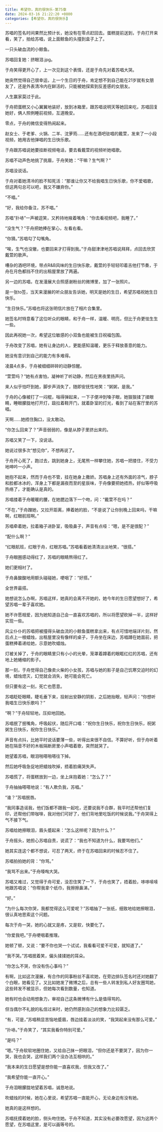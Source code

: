 ```yaml
---
title: 希望你，真的很快乐-第75章
date: 2024-03-16 21:22:20 +0800
categories: [希望你，真的很快乐]
---
```


苏唱的签名时间果然比预计长，她没有在零点赶回去。蛋糕提前送到，于舟打开来看，笑了，拍给苏唱，说上面鲸鱼的头撞到盒子上了。

一只头破血流的小鲸鱼。

苏唱回复她：挤眼泪.jpg。

于舟笑得更开心了，上一次见到这个表情，还是于舟先对着苏唱大哭。

她突然觉得自己很幸运，上一个生日的于舟，肯定想不到自己能在21岁就有女朋友了，还是外表清冷内在鲜活的，只能被她探索到反差感的女朋友。

人生赢家莫过于此。

于舟把蛋糕又小心翼翼地装好，放到冰箱里，跟苏唱说明天等她回来吃，苏唱回复她好，俩人照例睡前视频，互道晚安。

零点，于舟的微信变得热闹起来。

赵女士、于老爹、火锅、二羊、沈萝筠……还有在酒吧驻唱的戴萱，发来了一小段视频，她用吉他弹唱的生日快乐歌。

于舟跟苏唱说她要挂断视频电话，要去看戴萱的视频听她唱歌。

苏唱不动声色地挑了挑眉，于舟笑她：“干嘛？生气啊？”

苏唱没说话。

于舟对着她清冷的脸不知死活：“那谁让你又不给我唱生日快乐歌，你不爱唱歌，但这两句总可以吧，我又不嫌弃你。”

“不唱。”

“好，我给你备注，苏不唱。”

苏唱“扑哧”一声被逗笑，又矜持地掖着嘴角：“你去看视频吧，我睡了。”

“没生气？”于舟把她捧在掌心，左看右看。

“你猜。”苏唱勾了勾嘴角。

“唉，生气也没辙，也要回来才打得到我。”于舟甜津津地苏唱说拜拜，点回去欣赏戴萱的歌声。

嘈杂的酒吧环境，带点R&B风味的生日快乐歌，戴萱的手轻轻叩着吉他打节奏，于舟在月色都挡不住的出租屋里放了两遍。

另一边的苏唱，在发漫展大合照感谢粉丝的微博里，加了一张照片。

是一张to签，当天来漫展的听众朋友告诉她，明天是她的生日，希望苏唱祝她生日快乐。

“生日快乐。”苏唱也将这张明信片放在了相片合集里。

她签名时特意看了这位听众的眼睛，和于舟一样，温暖、明亮，但比于舟更怯生生一些。

因此再祝她一次，希望这位敏感的小双鱼也能被生日祝福包围。

于舟改变了苏唱，她有让身边的人，更能感知温暖，更乐于释放善意的能力。

她没有意识到自己的能力有多难得。

凌晨4点多，于舟被细细碎碎的动静惊醒。

“萱萱吗？”她有点害怕，凝神听了听动静，然后在黑夜里扬声问。

来人似乎怕吓到她，脚步声消失了，随即安抚性地笑：“粥粥，是我。”

于舟的心像被打了一闷棍，嗡得弹起来，一下子便冲到嗓子眼，她狠狠揉了揉眼睛，睡眼朦胧地打开灯，趿拉着鞋开门，就着卧室的灯光，看到了站在客厅里的苏唱。

天啊……她捂住胸口，没太敢动。

“你怎么回来了？”声音弱弱的，像是从脖子里挤出来的。

苏唱又笑了一下，没说话。

她说过很多次“想见你”，不想再说了。

于舟开心死了，跑过去，跳到她身上，无尾熊一样攀住她，苏唱一把搂住，不受力地呻吟一小声。

她抱不起来，然而于舟也不管，挂在她身上撒娇。苏唱身上还有外面的凉气，脖子和脸都冰冰的，浑身上下都是漏夜而至的星辰味，于舟像要把她捂热，好似等呼吸热络了，才能确认是真的。

苏唱搂着于舟暖暖的腰，在她腮边落下一个吻，问：“戴萱不在吗？”

“不在，”于舟蹭她，又拉开距离，捧着她的脸，“不是说了让你别晚上回来吗，干嘛啊，红眼航班啊。”

苏唱牵着她，拉着箱子进卧室，吸吸鼻子，声音有点哑：“嗯，是不是很配？”

“配什么啊？”

“红眼航班，红眼于舟，红眼苏唱。”苏唱看着她清清淡淡地笑，“很搭。”

于舟眼圈感动得红了，苏唱的眼睛熬得红了。

她们更相衬了。

于舟鼻酸酸地用额头碰碰她，哽咽了：“好搭。”

全世界最搭。

她想说怎么办啊，苏唱这样，她真的会离不开她的，她今年的生日愿望想好了，希望苏唱一辈子喜欢她。

她不许愿相爱，因为她知道自己会一直喜欢苏唱的，所以将愿望砍掉一半，这样好实现一些。

风尘仆仆的苏唱把被撞得头破血流的小鲸鱼蛋糕拿出来，有点可惜地端详片刻，然后点上一根蜡烛，出租屋里没有像样的桌子，于舟坐在床边，苏唱蹲在她面前，把蛋糕捧着递给她，示意她吹蜡烛。

灯被关掉了，于舟的眼睛里只有小小的光晕，笼罩着蹲着的眼眶红红的苏唱，还有地上她蜷缩的影子。

那一刻，于舟觉得自己像卖火柴的小女孩，苏唱与她的影子是自己饥寒交迫时的幻境，蜡烛熄灭，幻觉就会消失，她可能会死亡。

但只要有这一刻，死亡也愿意。

苏唱眨眨眼睛，睫毛垂下来，投射出安静的阴影，之后她抬眼，轻声问：“你想听我唱生日快乐歌吗？”

“啊？”于舟轻轻地，压抑地回她。

苏唱抿了抿嘴角，呼吸起伏，随后开口唱：“祝你生日快乐，祝你生日快乐，祝粥粥生日快乐，祝你生日快乐。”

声音有点抖，比她平时说话要薄一些，听得出来很不自信。不算好听，但于舟听着她在隔音不好的木板隔断房里小声唱着歌，突然就哭了。

她望着苏唱，眼泪啪嗒啪嗒往下掉。

然后她呼吸急促地把蜡烛吹掉，捂着脸痛哭失声。

苏唱慌了，将蛋糕放到一边，坐上床抱着她：“怎么了？”

于舟抽抽嗒嗒地说：“有人欺负我，苏唱。”

“谁？”苏唱抿唇。

“我同事造谣我，他们饭都不跟我一起吃，还要说我不合群，我平时还帮他们复印，还帮他们带咖啡，我对他们可好了，他们背地里吃饭的时候说我。”于舟哭得上气不接下气。

苏唱给她擦眼泪，眉头蹙起来：“怎么这样呢？因为什么？”

于舟摇头，她担心苏唱自责，说谎了：“我也不知道为什么，我要骂他们。”

她其实连这个都不想说，可忍了两天，终于在苏唱回来的时候忍不住了。

苏唱拍拍她的背：“你骂。”

“我骂不出来。”于舟嚎啕大哭。

苏唱又难过，又觉得于舟可爱，没忍住笑了一下，于舟也笑了，捂着脸，哆哆嗦嗦地跟苏唱说：“你帮我拿个纸巾，我擦擦鼻涕。”

“好。”

“为什么每次你哭，我都觉得这么可爱呢？”苏唱抽了一张纸，细致地给她擦眼泪，很认真地思索这个问题。

每次于舟一哭，她的心就又是疼，又是软，快要化了。

“你爱我吧。”于舟哽咽着推理。

她顿了顿，又说：“要不你也哭一个试试，我看看可爱不可爱，就知道了。”

“我不哭。”苏唱抿着笑，偏头揉揉她的耳朵。

“你怎么不哭，你没有伤心事吗？”

有啊，比如这次漫展，有合作的同事粉丝不喜欢她，在旁边排队签名时还对她翻了个白眼，她看见了。又比如她发了微博之后，总有一些人转发到私人好友圈骂她，这些转发不被显示，但她每次看到数量，也知道。

她有时也会动用想象力，审视自己这条微博有什么是值得骂的。

但当偶尔不礼貌的私信过来时，她仍然感到自己的想象力比较匮乏。

“有，可是，”苏唱稍显苦恼地蹙眉，唇边挂着淡淡的笑，“我哭起来没有那么可爱。”

“扑哧。”于舟笑了，“其实我看你特别可爱。”

“是吗？”

“嗯。”于舟软软地圈住她，又给自己抹一把眼泪，“但你还是不要哭了，因为你一哭，我也会哭，这样我们两个没办法互相哄的。”

“我本来的生日愿望是想你能一直喜欢我，但我又改了。”

“我希望你能一直开心。”

于舟泪眼朦胧地望着苏唱，诚恳地说。

吹蜡烛的时候，她在心里说，希望苏唱一直能开心，无论身边有没有她。

她真的是这样想的。

苏唱抚摸着她的脸，侧头吻住她。于舟不知道，其实没有必要改愿望，因为这两个愿望，在苏唱这里，是可以画等号的。

